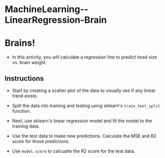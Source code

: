 # MachineLearning--LinearRegression-Brain

# Brains!

* In this activity, you will calculate a regression line to predict head size vs. brain weight.

## Instructions

* Start by creating a scatter plot of the data to visually see if any linear trend exists.

* Split the data into training and testing using sklearn's `train_test_split` function.

* Next, use sklearn's linear regression model and fit the model to the training data.

* Use the test data to make new predictions. Calculate the MSE and R2 score for those predictions.

* Use `model.score` to calcualte the R2 score for the test data.

